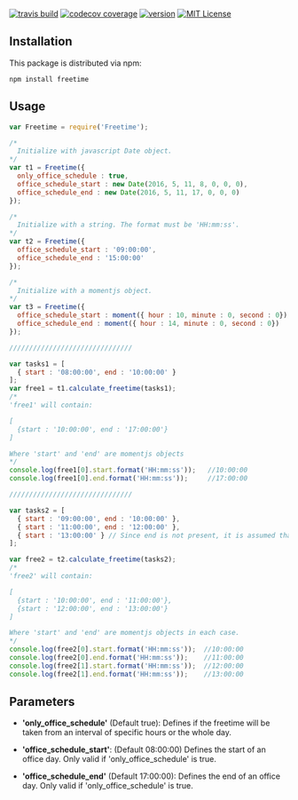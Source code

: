 [![travis build](https://img.shields.io/travis/odry1190/Freetime.svg)](https://travis-ci.org/odry1190/Freetime)
[![codecov coverage](https://img.shields.io/codecov/c/github/odry1190/Freetime.svg)](https://codecov.io/github/odry1190/freetime)
[![version](https://img.shields.io/npm/v/freetime.svg?style=flat-square)](http://npmjs.com/package/freetime)
[![MIT License](https://img.shields.io/badge/license-MIT-blue.svg)](http://opensource.org/licenses/MIT)

## Installation

This package is distributed via npm:

```
npm install freetime
```
## Usage

```javascript
var Freetime = require('Freetime');

/*
  Initialize with javascript Date object.
*/
var t1 = Freetime({
  only_office_schedule : true,
  office_schedule_start : new Date(2016, 5, 11, 8, 0, 0, 0),
  office_schedule_end : new Date(2016, 5, 11, 17, 0, 0, 0)
});

/*
  Initialize with a string. The format must be 'HH:mm:ss'.
*/
var t2 = Freetime({
  office_schedule_start : '09:00:00',
  office_schedule_end : '15:00:00'
});

/*
  Initialize with a momentjs object.
*/
var t3 = Freetime({
  office_schedule_start : moment({ hour : 10, minute : 0, second : 0}),
  office_schedule_end : moment({ hour : 14, minute : 0, second : 0})
});

///////////////////////////////

var tasks1 = [
  { start : '08:00:00', end : '10:00:00' }
];
var free1 = t1.calculate_freetime(tasks1);
/*
'free1' will contain:

[
  {start : '10:00:00', end : '17:00:00'}
]

Where 'start' and 'end' are momentjs objects
*/
console.log(free1[0].start.format('HH:mm:ss'));   //10:00:00
console.log(free1[0].end.format('HH:mm:ss'));     //17:00:00

///////////////////////////////

var tasks2 = [
  { start : '09:00:00', end : '10:00:00' },
  { start : '11:00:00', end : '12:00:00' },
  { start : '13:00:00' } // Since end is not present, it is assumed that the tasks last the whole day
];

var free2 = t2.calculate_freetime(tasks2);
/*
'free2' will contain:

[
  {start : '10:00:00', end : '11:00:00'},
  {start : '12:00:00', end : '13:00:00'}
]

Where 'start' and 'end' are momentjs objects in each case.
*/
console.log(free2[0].start.format('HH:mm:ss'));  //10:00:00
console.log(free2[0].end.format('HH:mm:ss'));    //11:00:00
console.log(free2[1].start.format('HH:mm:ss'));  //12:00:00
console.log(free2[1].end.format('HH:mm:ss'));    //13:00:00


```

## Parameters

* **'only_office_schedule'** (Default true): Defines if the freetime will be taken from an interval of specific hours or the whole day.

* **'office_schedule_start'**: (Default 08:00:00) Defines the start of an office day. Only valid if 'only_office_schedule' is true.

* **'office_schedule_end'** (Default 17:00:00): Defines the end of an office day. Only valid if 'only_office_schedule' is true.
